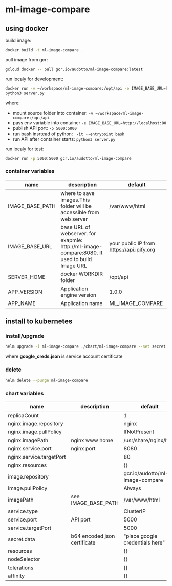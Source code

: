 # ml-image-compare

## using docker

build image:

```bash
docker build -t ml-image-compare .
```

pull image from gcr:

```bash
gcloud docker -- pull gcr.io/audotto/ml-image-compare:latest
```

run localy for development:

```bash
docker run -v ~/workspace/ml-image-compare:/opt/api -e IMAGE_BASE_URL=http://localhost:80 -p 5000:5000 -it --entrypoint bash gcr.io/audotto/ml-image-compare
python3 server.py
```

where:

- mount source folder into container: `-v ~/workspace/ml-image-compare:/opt/api`
- pass env variable into container `-e IMAGE_BASE_URL=http://localhost:80`
- publish API port: `-p 5000:5000`
- run bash insrtead of python: ` -it --entrypoint bash`
- run API after container starts:  `python3 server.py`
 
run localy for test:

```bash
docker run -p 5000:5000 gcr.io/audotto/ml-image-compare
```

### container variables

|name|description|default|
|----|-----------|-------|
|IMAGE_BASE_PATH|where to save images.This folder will be accessible from web server |/var/www/html|
|IMAGE_BASE_URL|base URL of webserver. for exapmle: http://ml-image-compare:8080. It used to build Image URL| your public IP from https://api.ipify.org|
|SERVER_HOME| docker WORKDIR folder |/opt/api|
|APP_VERSION| Application engine version |1.0.0|
|APP_NAME| Application name  |ML_IMAGE_COMPARE|

## install to kubernetes

### install/upgrade

```bash
helm upgrade -i ml-image-compare ./chart/ml-image-compare --set secret.data=$(cat google_creds.json | base64 -w 0)
```

where __google_creds.json__ is service account certificate

### delete

```bash
helm delete --purge ml-image-compare
```

### chart variables

|name|description|default|
|----|-----------|-------|
|replicaCount|| 1
|nginx.image.repository|| nginx
|nginx.image.pullPolicy||IfNotPresent
|nginx.imagePath|nginx www home|/usr/share/nginx/html
|nginx.service.port|nginx port|8080
|nginx.service.targetPort||80
|nginx.resources||{}
|image.repository||gcr.io/audotto/ml-image-compare
|image.pullPolicy||Always
|imagePath|see IMAGE_BASE_PATH|/var/www/html
|service.type||ClusterIP
|service.port|API port|5000
|service.targetPort||5000
|secret.data|b64 encoded json certificate| "place google credentials here"
|resources||{}
|nodeSelector||{}
|tolerations||[]
|affinity||{}
